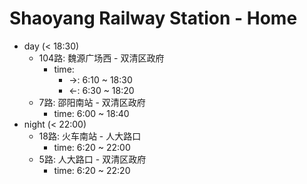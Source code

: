 # Shaoyang Railway Station - Home

- day (< 18:30)
    - 104路: 魏源广场西 - 双清区政府
        - time: 
            - ->: 6:10 ~ 18:30
            - <-: 6:30 ~ 18:20
    - 7路: 邵阳南站 - 双清区政府
        - time: 6:00 ~ 18:40
- night (< 22:00)
    - 18路: 火车南站 - 人大路口
        - time: 6:20 ~ 22:00
    - 5路: 人大路口 - 双清区政府
        - time: 6:20 ~ 22:20